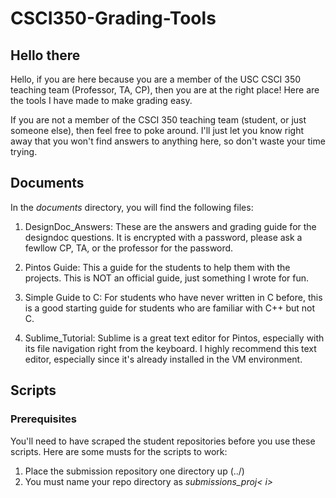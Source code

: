 # CSCI350-Grading-Tools
## Hello there

Hello, if you are here because you are a member of the USC CSCI 350 teaching team (Professor, TA, CP), then you are at the right place! Here are the tools I have made to make grading easy.

If you are not a member of the CSCI 350 teaching team (student, or just someone else), then feel free to poke around. I'll just let you know right away that you won't find answers to anything here, so don't waste your time trying.

## Documents

In the *documents* directory, you will find the following files:

1. DesignDoc_Answers: These are the answers and grading guide for the designdoc questions. It is encrypted with a password, please ask a fewllow CP, TA, or the professor for the password.

2. Pintos Guide: This a guide for the students to help them with the projects. This is NOT an official guide, just something I wrote for fun.

3. Simple Guide to C: For students who have never written in C before, this is a good starting guide for students who are familiar with C++ but not C.

4. Sublime_Tutorial: Sublime is a great text editor for Pintos, especially with its file navigation right from the keyboard. I highly recommend this text editor, especially since it's already installed in the VM environment.

## Scripts

### Prerequisites

You'll need to have scraped the student repositories before you use these scripts. Here are some musts for the scripts to work:

1. Place the submission repository one directory up (../)
2. You must name your repo directory as *submissions_proj< i>*